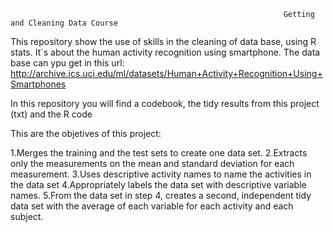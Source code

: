                                                                  Getting and Cleaning Data Course
                                                                 
This repository show the use of skills in the cleaning of data base, using R stats. It´s about the human activity recognition using smartphone.
The data base can ypu get in this url: http://archive.ics.uci.edu/ml/datasets/Human+Activity+Recognition+Using+Smartphones

In this repository you will find a codebook, the tidy results from this project (txt) and the R code

This are the objetives of this project:

1.Merges the training and the test sets to create one data set.
2.Extracts only the measurements on the mean and standard deviation for each measurement.
3.Uses descriptive activity names to name the activities in the data set
4.Appropriately labels the data set with descriptive variable names.
5.From the data set in step 4, creates a second, independent tidy data set with the average of each variable for each activity and each subject.

